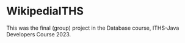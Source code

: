 # WikipediaITHS
This was the final (group) project in the Database course,
ITHS-Java Developers Course 2023.
